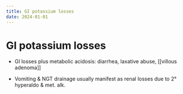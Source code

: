 ```yaml
---
title: GI potassium losses
date: 2024-01-01
---
```

# GI potassium losses

* GI losses plus metabolic acidosis: diarrhea, laxative abuse, [[villous adenoma]]

* Vomiting & NGT drainage usually manifest as renal losses due to 2° hyperaldo & met. alk.
